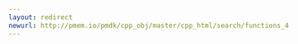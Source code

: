 ```yaml
---
layout: redirect
newurl: http://pmem.io/pmdk/cpp_obj/master/cpp_html/search/functions_4.html
---
```

